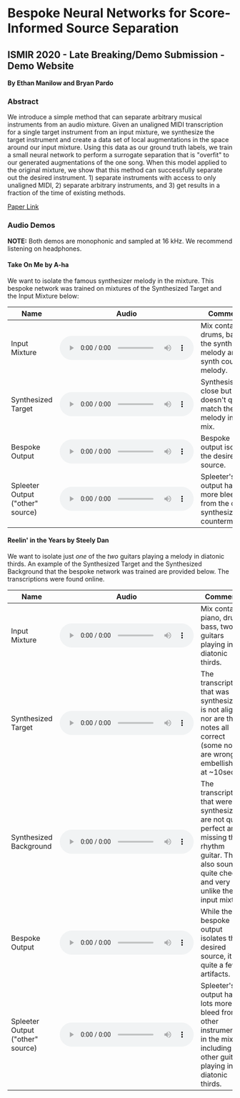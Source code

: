 # Bespoke Neural Networks for Score-Informed Source Separation

## ISMIR 2020 - Late Breaking/Demo Submission - Demo Website

**By Ethan Manilow and Bryan Pardo**

### Abstract

We introduce a simple method that can separate arbitrary musical instruments from an audio mixture. Given an unaligned MIDI transcription for a single target instrument from an input mixture, we synthesize the target instrument and create a data set of local augmentations in the space around our input mixture. Using this data as our ground truth labels, we train a small neural network to perform a surrogate separation that is "overfit" to our generated augmentations of the one song. When this model applied to the original mixture, we show that this method can successfully separate out the desired instrument.  1) separate instruments with access to only unaligned MIDI, 2) separate arbitrary instruments, and 3) get results in a fraction of the time of existing methods.

[Paper Link](https://arxiv.org/abs/2009.13729)


### Audio Demos

**NOTE:** Both demos are monophonic and sampled at 16 kHz. We recommend listening on headphones.

#### Take On Me by A-ha


We want to isolate the famous synthesizer melody in the mixture. This bespoke network was trained on mixtures of the Synthesized Target and the Input Mixture below:


| Name                            | Audio                                                                                    | Comments                                                                   |
|---------------------------------|------------------------------------------------------------------------------------------|----------------------------------------------------------------------------|
| Input Mixture                   | <audio controls>   <source src="audio/take_on_me/mix.wav" type="audio/wav">   </audio>   | Mix contains drums, bass, the synth melody and a synth counter melody.     |
| Synthesized Target              | <audio controls>   <source src="audio/take_on_me/synth.wav" type="audio/wav">   </audio> | Synthesis is close but doesn't quite match the true melody in the mix.     |
| Bespoke Output                  | <audio controls>   <source src="audio/take_on_me/est.wav" type="audio/wav">   </audio>   | Bespoke output isolates the desired source.                                |
| Spleeter Output ("other" source) | <audio controls>   <source src="audio/take_on_me/other.wav" type="audio/wav">   </audio> | Spleeter's output has more bleed from the other synthesizer countermelody. |


#### Reelin' in the Years by Steely Dan

We want to isolate just _one_ of the _two_ guitars playing a melody in diatonic thirds. An example of the Synthesized Target and the Synthesized Background that the bespoke network was trained are provided below. The transcriptions were found online.


| Name                            | Audio                                                                                | Comments                                                                                                   |
|---------------------------------|--------------------------------------------------------------------------------------|------------------------------------------------------------------------------------------------------------|
| Input Mixture                   | <audio controls>   <source src="audio/reelin/mix.wav" type="audio/wav">   </audio>   | Mix contains piano, drums, bass, two guitars playing in diatonic thirds.                                   |
| Synthesized Target              | <audio controls>   <source src="audio/reelin/synth.wav" type="audio/wav">   </audio> | The transcription that was synthesized is not aligned nor are the notes all correct (some notes are wrongly embellished at ~10sec).       |
| Synthesized Background              | <audio controls>   <source src="audio/reelin/background.wav" type="audio/wav">   </audio> | The transcriptions that were synthesized are not quite perfect and missing the rhythm guitar. They also sound quite cheesy and very unlike the input mixture.                    |
| Bespoke Output                  | <audio controls>   <source src="audio/reelin/est.wav" type="audio/wav">   </audio>   | While the bespoke output isolates the desired source, it has quite a few artifacts.                                 |
| Spleeter Output ("other" source) | <audio controls>   <source src="audio/reelin/other.wav" type="audio/wav">   </audio> | Spleeter's output has lots more bleed from all other instruments in the mix, including the other guitar playing in the diatonic thirds. |



